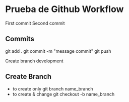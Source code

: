 # Prueba de Github Workflow

First commit
Second commit

## Commits 
git add .
git commit -m "message commit"
git push

Create branch development

## Create Branch 
- to create only
git branch name_branch
- to create & change
git checkout -b name_branch
